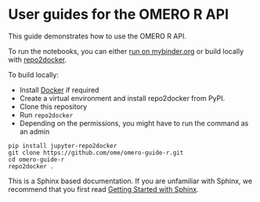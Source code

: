 # User guides for the OMERO R API

This guide demonstrates how to use the OMERO R API.

To run the notebooks, you can either [run on mybinder.org](https://mybinder.org/v2/gh/ome/omero-guide-r/master?filepath=notebooks) or build locally with [repo2docker](https://repo2docker.readthedocs.io/).


To build locally:

 * Install [Docker](https://www.docker.com/) if required
 * Create a virtual environment and install repo2docker from PyPI.
 * Clone this repository
 * Run ``repo2docker``
 * Depending on the permissions, you might have to run the command as an admin

```
pip install jupyter-repo2docker
git clone https://github.com/ome/omero-guide-r.git
cd omero-guide-r
repo2docker .
```


This is a Sphinx based documentation. 
If you are unfamiliar with Sphinx, we recommend that you first read 
[Getting Started with Sphinx](https://docs.readthedocs.io/en/stable/intro/getting-started-with-sphinx.html).
